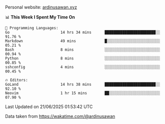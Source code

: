 Personal website: [ardinusawan.xyz](https://ardinusawan.xyz)

<!--START_SECTION:waka-->
📊 **This Week I Spent My Time On** 

```text
💬 Programming Languages: 
Go                       14 hrs 34 mins      ███████████████████████░░   91.76 % 
Markdown                 49 mins             █░░░░░░░░░░░░░░░░░░░░░░░░   05.21 % 
Bash                     8 mins              ░░░░░░░░░░░░░░░░░░░░░░░░░   00.94 % 
Python                   8 mins              ░░░░░░░░░░░░░░░░░░░░░░░░░   00.85 % 
sshconfig                4 mins              ░░░░░░░░░░░░░░░░░░░░░░░░░   00.45 % 

🔥 Editors: 
GoLand                   14 hrs 38 mins      ███████████████████████░░   92.10 % 
Neovim                   1 hr 15 mins        ██░░░░░░░░░░░░░░░░░░░░░░░   07.90 % 
```


 Last Updated on 21/06/2025 01:53:42 UTC
<!--END_SECTION:waka-->
Data taken from https://wakatime.com/@ardinusawan
